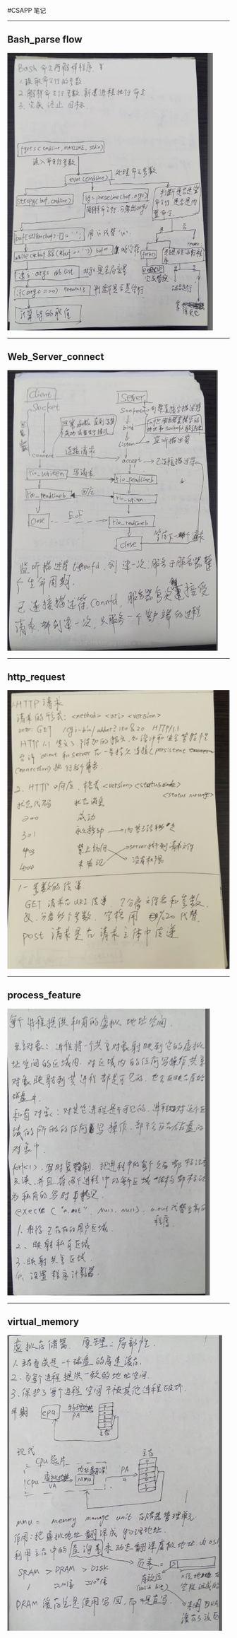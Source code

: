 #CSAPP 笔记


----------
## Bash_parse flow ##
![Bash_parse][1]


----------
## Web_Server_connect ##
![Web_Server_connect][2]


----------
## http_request ##
![http_request][3]


----------
## process_feature ##
![process_feature][4]


----------
## virtual_memory ##
![virtual_memory][5]


  [1]: https://github.com/waten1992/Tiny_Web_Server/blob/master/HTTP_Sum/Bash_parse.JPG
  [2]: https://github.com/waten1992/Tiny_Web_Server/blob/master/HTTP_Sum/Web_Server_connect.JPG
  [3]: https://github.com/waten1992/Tiny_Web_Server/blob/master/HTTP_Sum/http_request.JPG
  [4]: https://github.com/waten1992/Tiny_Web_Server/blob/master/HTTP_Sum/process_feature.JPG
  [5]: https://github.com/waten1992/Tiny_Web_Server/blob/master/HTTP_Sum/virtual_memory.JPG
